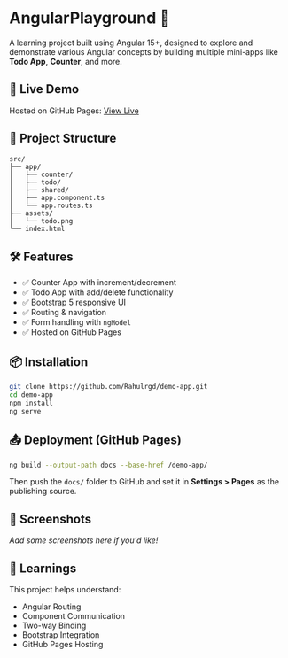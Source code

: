 
# AngularPlayground 🎯

A learning project built using Angular 15+, designed to explore and demonstrate various Angular concepts by building multiple mini-apps like **Todo App**, **Counter**, and more.

## 🚀 Live Demo

Hosted on GitHub Pages: [View Live](https://your-username.github.io/demo-app/)

## 📂 Project Structure

```
src/
├── app/
│   ├── counter/
│   ├── todo/
│   ├── shared/
│   ├── app.component.ts
│   └── app.routes.ts
├── assets/
│   └── todo.png
└── index.html
```

## 🛠️ Features

- ✅ Counter App with increment/decrement
- ✅ Todo App with add/delete functionality
- ✅ Bootstrap 5 responsive UI
- ✅ Routing & navigation
- ✅ Form handling with `ngModel`
- ✅ Hosted on GitHub Pages

## 📦 Installation

```bash
git clone https://github.com/Rahulrgd/demo-app.git
cd demo-app
npm install
ng serve
```

## 📤 Deployment (GitHub Pages)

```bash
ng build --output-path docs --base-href /demo-app/
```

Then push the `docs/` folder to GitHub and set it in **Settings > Pages** as the publishing source.

## 📸 Screenshots

_Add some screenshots here if you'd like!_

## 🧠 Learnings

This project helps understand:

- Angular Routing
- Component Communication
- Two-way Binding
- Bootstrap Integration
- GitHub Pages Hosting
